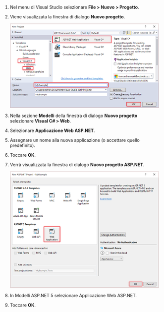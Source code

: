 1. Nel menu di Visual Studio selezionare **File > Nuovo > Progetto**.

1. Viene visualizzata la finestra di dialogo **Nuovo progetto**.

	![Finestra di dialogo Nuovo progetto](./media/create-aspnet5-app/create-web-app.png)

1. Nella sezione **Modelli** della finestra di dialogo **Nuovo progetto** selezionare **Visual C# > Web**.

1. Selezionare **Applicazione Web ASP.NET**.

1. Assegnare un nome alla nuova applicazione (o accettare quello predefinito).

1. Toccare **OK**.

1. Verrà visualizzata la finestra di dialogo **Nuovo progetto ASP.NET**.

	![Finestra di dialogo Nuovo progetto ASP.NET](./media/create-aspnet5-app/choose-template.png)

1. In Modelli ASP.NET 5 selezionare Applicazione Web ASP.NET.

1. Toccare **OK**.

<!---HONumber=AcomDC_0330_2016-->